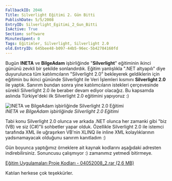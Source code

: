 ```yaml
---
FallbackID: 2046
Title: Silverlight Eğitimi 2. Gün Bitti
PublishDate: 5/5/2008
EntryID: Silverlight_Egitimi_2_Gun_Bitti
IsActive: True
Section: software
MinutesSpent: 0
Tags: Eğitimler, Silverlight, Silverlight 2.0
old.EntryID: 645bee48-b097-44b5-96ec-5b42784160fd
---
```

Bugün **INETA** ve **BilgeAdam** işbirliğinde "**Silverlight**"
eğitiminin ikinci gününü zevkli bir şekilde sonlandırdık. Eğitim
yanlışlıkla ".NET altyapılı" diye duyurulunca tüm katılımcıların
"Silverlight 2.0" bekleyerek geldiklerin için eğitimin bu ikinci gününde
Silverlight ile Veri İşlemleri kısmını **Silverlight 2.0** ile yaptık.
Sanırım bundan sonra yine katılımcıların istekleri çerçevesinde sürekli
Silverlight 2.0 ile beraber devam ediyor olacağız. Bu kapsamda aslında
Türkiye'deki ilk Silverlight 2.0 eğitimini yapıyoruz :)

![INETA ve BilgeAdam işbirliğinde Silverlight 2.0
Eğitimi](media/Silverlight_Egitimi_2_Gun_Bitti/04052008_1.jpg)\
*INETA ve BilgeAdam işbirliğinde Silverlight 2.0 Eğitimi*

Tabi konu Silverlight 2.0 olunca ve arkada .NET olunca her zamanki gibi
"biz (VB) ve siz (C\#)"li sohbetler yapar olduk. Özellikle Silverlight
2.0 ile istemci tarafında XML ile uğraşırken VB'nin XLINQ ile inline XML
kolaylıklarının yadsınamayacak olduğunu sanırım kanıtladım :)

Gün boyunca yaptığımız örneklere ait kaynak kodlarını aşağıdaki adresten
indirebilirsiniz. Sonuncusu çalışmıyor :) zamanımız yetmedi bitirmeye.

[Eğitim Uygulamaları Proje Kodları - 04052008\_2.rar (2,6
MB)](media/Silverlight_Egitimi_2_Gun_Bitti/04052008_2.rar)

Katılan herkese çok teşekkürler.


